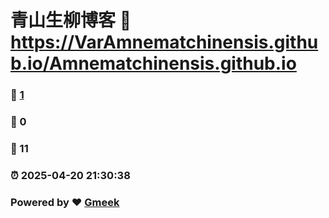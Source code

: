 # 青山生柳博客 :link: https://VarAmnematchinensis.github.io/Amnematchinensis.github.io 
### :page_facing_up: [1](https://VarAmnematchinensis.github.io/Amnematchinensis.github.io/tag.html) 
### :speech_balloon: 0 
### :hibiscus: 11 
### :alarm_clock: 2025-04-20 21:30:38 
### Powered by :heart: [Gmeek](https://github.com/Meekdai/Gmeek)
